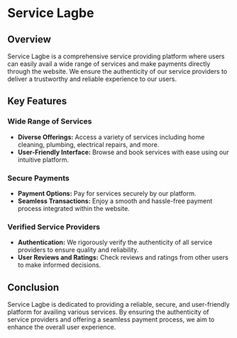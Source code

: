 # Service Lagbe

## Overview

Service Lagbe is a comprehensive service providing platform where users can easily avail a wide range of services and make payments directly through the website. We ensure the authenticity of our service providers to deliver a trustworthy and reliable experience to our users.

## Key Features

### Wide Range of Services
- **Diverse Offerings:** Access a variety of services including home cleaning, plumbing, electrical repairs, and more.
- **User-Friendly Interface:** Browse and book services with ease using our intuitive platform.

### Secure Payments
- **Payment Options:** Pay for services securely by our platform.
- **Seamless Transactions:** Enjoy a smooth and hassle-free payment process integrated within the website.

### Verified Service Providers
- **Authentication:** We rigorously verify the authenticity of all service providers to ensure quality and reliability.
- **User Reviews and Ratings:** Check reviews and ratings from other users to make informed decisions.

## Conclusion

Service Lagbe is dedicated to providing a reliable, secure, and user-friendly platform for availing various services. By ensuring the authenticity of service providers and offering a seamless payment process, we aim to enhance the overall user experience.

